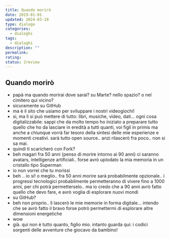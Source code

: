 ```yaml
---
title: Quando morirò
date: 2019-01-01
updated: 2024-03-19
type: dialogo
categories:
  - dialoghi
tags:
  - dialoghi
description: ""
permalink: 
rating: 
status: 2review
---
```

## Quando morirò

- papà ma quando morirai dove sarai? su Marte? nello spazio? o nel cimitero qui vicino?
- sicuramente su GitHub
- ma è il sito che usiamo per sviluppare i nostri videogiochi!
- si, ma lì si può mettere di tutto: libri, musiche, video, dati... ogni cosa digitalizzabile: sappi che da molto tempo ho iniziato a preparare tutto quello che ho da lasciare in eredità a tutti quanti, voi figli in primis ma anche a chiunque vorrà far tesoro della sintesi delle mie esperienze e momenti creativi. sarà tutto open source.. anzi rilascerò fra poco.. non si sa mai.
- quindi ti scaricherò con Fork?
- beh magari fra 50 anni (penso di morire intorno ai 90 anni) ci saranno avatars, intelligenze artificiali.. forse avrò uplodato la mia memoria in un cristallo tipo Superman
- io non vorrei che tu morissi
- beh .. io si! o meglio.. fra 50 anni morire sarà probabilmente opzionale.. i progressi tecnologici probabilmente permetteranno di vivere fino a 1000 anni, per chi potrà permetterselo.. ma io credo che a 90 anni avrò fatto quello che devo fare, e avrò voglia di esplorare nuovi mondi
- su GitHub?
- beh non proprio.. lì lascerò le mie memorie in forma digitale... intendo che se avrò fatto il bravo forse potrò permettermi di esplorare altre dimensioni energetiche
- wow
- già. qui non è tutto quanto, figlio mio. intanto guarda qui: i codici sorgenti delle avventure che giocavo da bambino!
